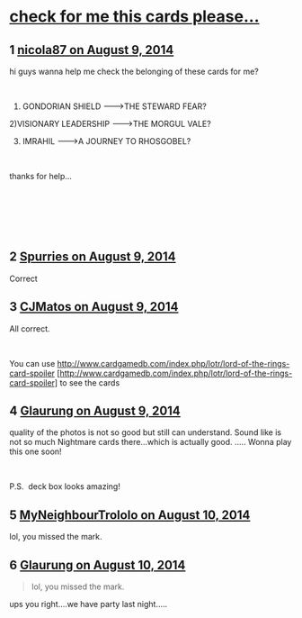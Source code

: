 # [check for me this cards please...](https://community.fantasyflightgames.com/topic/112873-check-for-me-this-cards-please/)

## 1 [nicola87 on August 9, 2014](https://community.fantasyflightgames.com/topic/112873-check-for-me-this-cards-please/?do=findComment&comment=1190811)

hi guys wanna help me check the belonging of these cards for me?

 

1) GONDORIAN SHIELD --->THE STEWARD FEAR?

2)VISIONARY LEADERSHIP --->THE MORGUL VALE?

3) IMRAHIL --->A JOURNEY TO RHOSGOBEL?

 

thanks for help...

 

 

 

## 2 [Spurries on August 9, 2014](https://community.fantasyflightgames.com/topic/112873-check-for-me-this-cards-please/?do=findComment&comment=1190826)

Correct

## 3 [CJMatos on August 9, 2014](https://community.fantasyflightgames.com/topic/112873-check-for-me-this-cards-please/?do=findComment&comment=1190828)

All correct.

 

You can use http://www.cardgamedb.com/index.php/lotr/lord-of-the-rings-card-spoiler [http://www.cardgamedb.com/index.php/lotr/lord-of-the-rings-card-spoiler] to see the cards

## 4 [Glaurung on August 9, 2014](https://community.fantasyflightgames.com/topic/112873-check-for-me-this-cards-please/?do=findComment&comment=1191319)

quality of the photos is not so good but still can understand. Sound like is not so much Nightmare cards there...which is actually good. ..... Wonna play this one soon!

 

P.S.  deck box looks amazing!

## 5 [MyNeighbourTrololo on August 10, 2014](https://community.fantasyflightgames.com/topic/112873-check-for-me-this-cards-please/?do=findComment&comment=1191803)

lol, you missed the mark.

## 6 [Glaurung on August 10, 2014](https://community.fantasyflightgames.com/topic/112873-check-for-me-this-cards-please/?do=findComment&comment=1191840)

> lol, you missed the mark.

ups you right....we have party last night.....


